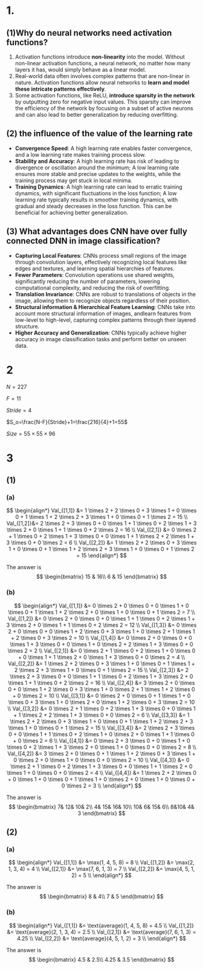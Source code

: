# 1.

## (1)Why do neural networks need activation functions?

1. Activation functions introduce **non-linearity** into the model. Without non-linear activation functions, a neural network, no matter how many layers it has, would simply behave as a linear model.
2. Real-world data often involves complex patterns that are non-linear in nature. Activation functions allow neural networks to **learn and model these intricate patterns effectively**.
3. Some activation functions, like ReLU, **introduce sparsity in the network** by outputting zero for negative input values. This sparsity can improve the efficiency of the network by focusing on a subset of active neurons and can also lead to better generalization by reducing overfitting.

## (2) the influence of the value of the learning rate

- **Convergence Speed**: A high learning rate enables faster convergence, and a low learning rate makes training process slow. 
- **Stability and Accuracy**: A high learning rate has risk of leading to divergence or oscillation around the minimum; A low learning rate ensures more stable and precise updates to the weights, while the training process may get stuck in local minima.
- **Training Dynamics**: A high learning rate can lead to erratic training dynamics, with significant fluctuations in the loss function;  A low learning rate typically results in smoother training dynamics, with gradual and steady decreases in the loss function. This can be beneficial for achieving better generalization.

## (3) What advantages does CNN have over fully connected DNN in image classification?

- **Capturing Local Features**: CNNs process small regions of the image through convolution layers, effectively recognizing local features like edges and textures, and learning spatial hierarchies of features.
- **Fewer Parameters**: Convolution operations use shared weights, significantly reducing the number of parameters, lowering computational complexity, and reducing the risk of overfitting.
- **Translation Invariance**: CNNs are robust to translations of objects in the image, allowing them to recognize objects regardless of their position.
- **Structural information & Hierarchical Feature Learning**: CNNs take into account more  structural information of  images, andlearn features from low-level to high-level, capturing complex patterns through their layered structure.
- **Higher Accuracy and Generalization**: CNNs typically achieve higher accuracy in image classification tasks and perform better on unseen data.

# 2

$N=227$

$F=11$

$Stride=4$

$S_o=\frac{N-F}{Stride}+1=\frac{216}{4}+1=55$

$Size=55\times55\times 96$

# 3

## (1)

### (a)

$$
\begin{align*}
Val_{[1,1]} &= 1 \times 2 + 2 \times 0 + 3 \times 1 + 0 \times 0 + 1 \times 1 + 2 \times 2 + 3 \times 1 + 0 \times 0 + 1 \times 2 = 15 \\
Val_{[1,2]}&= 2 \times 2 + 3 \times 0 + 0 \times 1 + 1 \times 0 + 2 \times 1 + 3 \times 2 + 0 \times 1 + 1 \times 0 + 2 \times 2 = 16 \\
Val_{[2,1]} &= 0 \times 2 + 1 \times 0 + 2 \times 1 + 3 \times 0 + 0 \times 1 + 1 \times 2 + 2 \times 1 + 3 \times 0 + 0 \times 2 = 6 \\
Val_{[2,2]} &= 1 \times 2 + 2 \times 0 + 3 \times 1 + 0 \times 0 + 1 \times 1 + 2 \times 2 + 3 \times 1 + 0 \times 0 + 1 \times 2 = 15
\end{align*}
$$



The answer is
$$
\begin{bmatrix}
15 & 16\\
6 & 15
\end{bmatrix}
$$

### (b)

$$
\begin{align*}
Val_{[1,1]} &= 0 \times 2 + 0 \times 0 + 0 \times 1 + 0 \times 0 + 1 \times 1 + 2 \times 2 + 0 \times 1 + 0 \times 0 + 1 \times 2 = 7 \\
Val_{[1,2]} &= 0 \times 2 + 0 \times 0 + 0 \times 1 + 1 \times 0 + 2 \times 1 + 3 \times 2 + 0 \times 1 + 1 \times 0 + 2 \times 2 = 12 \\
Val_{[1,3]} &= 0 \times 2 + 0 \times 0 + 0 \times 1 + 2 \times 0 + 3 \times 1 + 0 \times 2 + 1 \times 1 + 2 \times 0 + 3 \times 2 = 10 \\
Val_{[1,4]} &= 0 \times 2 + 0 \times 0 + 0 \times 1 + 3 \times 0 + 0 \times 1 + 0 \times 2 + 2 \times 1 + 3 \times 0 + 0 \times 2 = 2 \\
Val_{[2,1]} &= 0 \times 2 + 1 \times 0 + 2 \times 1 + 0 \times 0 + 0 \times 1 + 1 \times 2 + 0 \times 1 + 3 \times 0 + 0 \times 2 = 4 \\
Val_{[2,2]} &= 1 \times 2 + 2 \times 0 + 3 \times 1 + 0 \times 0 + 1 \times 1 + 2 \times 2 + 3 \times 1 + 0 \times 0 + 1 \times 2 = 15 \\
Val_{[2,3]} &= 2 \times 2 + 3 \times 0 + 0 \times 1 + 1 \times 0 + 2 \times 1 + 3 \times 2 + 0 \times 1 + 1 \times 0 + 2 \times 2 = 16 \\
Val_{[2,4]} &= 3 \times 2 + 0 \times 0 + 0 \times 1 + 2 \times 0 + 3 \times 1 + 0 \times 2 + 1 \times 1 + 2 \times 0 + 0 \times 2 = 10 \\
Val_{[3,1]} &= 0 \times 2 + 0 \times 0 + 1 \times 1 + 0 \times 0 + 3 \times 1 + 0 \times 2 + 0 \times 1 + 2 \times 0 + 3 \times 2 = 10 \\
Val_{[3,2]} &= 0 \times 2 + 1 \times 0 + 2 \times 1 + 3 \times 0 + 0 \times 1 + 1 \times 2 + 2 \times 1 + 3 \times 0 + 0 \times 2 = 6 \\
Val_{[3,3]} &= 1 \times 2 + 2 \times 0 + 3 \times 1 + 0 \times 0 + 1 \times 1 + 2 \times 2 + 3 \times 1 + 0 \times 0 + 1 \times 2 = 15 \\
Val_{[3,4]} &= 2 \times 2 + 3 \times 0 + 0 \times 1 + 1 \times 0 + 2 \times 1 + 0 \times 2 + 0 \times 1 + 1 \times 0 + 0 \times 2 = 6 \\
Val_{[4,1]} &= 0 \times 2 + 3 \times 0 + 0 \times 1 + 0 \times 0 + 2 \times 1 + 3 \times 2 + 0 \times 1 + 0 \times 0 + 0 \times 2 = 8 \\
Val_{[4,2]} &= 3 \times 2 + 0 \times 0 + 1 \times 1 + 2 \times 0 + 3 \times 1 + 0 \times 2 + 0 \times 1 + 0 \times 0 + 0 \times 2 = 10 \\
Val_{[4,3]} &= 0 \times 2 + 1 \times 0 + 2 \times 1 + 3 \times 0 + 0 \times 1 + 1 \times 2 + 0 \times 1 + 0 \times 0 + 0 \times 2 = 4 \\
Val_{[4,4]} &= 1 \times 2 + 2 \times 0 + 0 \times 1 + 0 \times 0 + 1 \times 1 + 0 \times 2 + 0 \times 1 + 0 \times 0 + 0 \times 2 = 3 \\
\end{align*}
$$



The answer is
$$
\begin{bmatrix}
 7& 12& 10& 2\\
 4& 15& 16& 10\\
 10& 6& 15& 6\\
8&10& 4& 3
\end{bmatrix}
$$

## (2)

### (a)

$$
\begin{align*}
Val_{[1,1]} &= \max(1, 4, 5, 8) = 8 \\
Val_{[1,2]} &= \max(2, 1, 3, 4) = 4 \\
Val_{[2,1]} &= \max(7, 6, 1, 3) = 7 \\
Val_{[2,2]} &= \max(4, 5, 1, 2) = 5 \\
\end{align*}
$$



The answer is
$$
\begin{bmatrix}
8 & 4\\
7 & 5
\end{bmatrix}
$$

### (b)

$$
\begin{align*}
Val_{[1,1]} &= \text{average}(1, 4, 5, 8) = 4.5 \\
Val_{[1,2]} &= \text{average}(2, 1, 3, 4) = 2.5 \\
Val_{[2,1]} &= \text{average}(7, 6, 1, 3) = 4.25 \\
Val_{[2,2]} &= \text{average}(4, 5, 1, 2) = 3 \\
\end{align*}
$$



The answer is
$$
\begin{bmatrix}
4.5 & 2.5\\
4.25 & 3.5
\end{bmatrix}
$$
